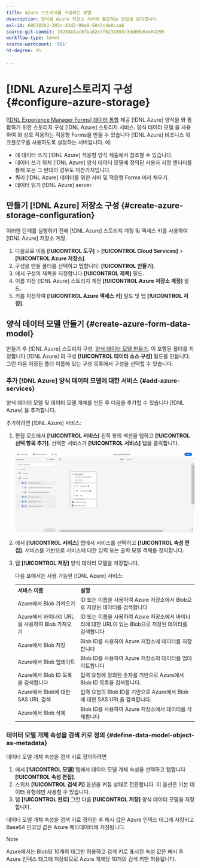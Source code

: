 ```yaml
---
title: Azure 스토리지를 구성하는 방법
description: 양식을 Azure 저장소 서버와 통합하는 방법을 알아봅니다.
exl-id: 606383b3-293c-43d2-9ba0-5843c4e0caa8
source-git-commit: 10284b1ac6fbad2e7f6231603c3dd60b6e404299
workflow-type: tm+mt
source-wordcount: '581'
ht-degree: 1%

---
```


# [!DNL Azure]스토리지 구성 {#configure-azure-storage}

[[!DNL Experience Manager Forms] 데이터 통합](data-integration.md) 제공 [!DNL Azure] 양식을 와 통합하기 위한 스토리지 구성 [!DNL Azure] 스토리지 서비스. 양식 데이터 모델 을 사용하여 와 상호 작용하는 적응형 Forms을 만들 수 있습니다 [!DNL Azure] 비즈니스 워크플로우를 사용하도록 설정하는 서버입니다. 예:

* 에 데이터 쓰기 [!DNL Azure] 적응형 양식 제출에서 참조할 수 있습니다.
* 데이터 쓰기 위치 [!DNL Azure] 양식 데이터 모델에 정의된 사용자 지정 엔티티를 통해 또는 그 반대의 경우도 마찬가지입니다.
* 쿼리 [!DNL Azure] 데이터를 위한 서버 및 적응형 Forms 미리 채우기.
* 데이터 읽기 [!DNL Azure] server.

## 만들기 [!DNL Azure] 저장소 구성 {#create-azure-storage-configuration}

이러한 단계를 실행하기 전에 [!DNL Azure] 스토리지 계정 및 액세스 키를 사용하여 [!DNL Azure] 저장소 계정.

1. 다음으로 이동 **[!UICONTROL 도구]** > **[!UICONTROL Cloud Services]** > **[!UICONTROL Azure 저장소]**.
1. 구성을 만들 폴더를 선택하고 탭합니다. **[!UICONTROL 만들기]**.
1. 에서 구성의 제목을 지정합니다 **[!UICONTROL 제목]** 필드.
1. 이름 지정 [!DNL Azure] 스토리지 계정 **[!UICONTROL Azure 저장소 계정]** 필드.
1. 키를 지정하여 **[!UICONTROL Azure 액세스 키]** 필드 및 탭 **[!UICONTROL 저장]**.

## 양식 데이터 모델 만들기 {#create-azure-form-data-model}

만들기 후 [!DNL Azure] 스토리지 구성, [양식 데이터 모델 만들기](create-form-data-models.md). 이 포함된 폴더를 지정합니다 [!DNL Azure] 의 구성 **[!UICONTROL 데이터 소스 구성]** 필드를 만듭니다. 그런 다음 지정된 폴더 이름에 있는 구성 목록에서 구성을 선택할 수 있습니다.

### 추가 [!DNL Azure] 양식 데이터 모델에 대한 서비스 {#add-azure-services}

양식 데이터 모델 및 데이터 모델 개체를 만든 후 다음을 추가할 수 있습니다 [!DNL Azure] 을 추가합니다.

추가하려면 [!DNL Azure] 서비스:

1. 편집 모드에서 **[!UICONTROL 서비스]** 왼쪽 창의 섹션을 탭하고 **[!UICONTROL 선택 항목 추가]**. 선택한 서비스가 **[!UICONTROL 서비스]** 탭을 클릭합니다.

   ![선택한 서비스 추가](assets/select-services.png)

1. 에서 **[!UICONTROL 서비스]** 탭에서 서비스를 선택하고 **[!UICONTROL 속성 편집]**. 서비스를 기반으로 서비스에 대한 입력 또는 출력 모델 객체를 정의합니다.

1. 탭 **[!UICONTROL 저장]** 양식 데이터 모델을 저장합니다.

   다음 표에서는 사용 가능한 [!DNL Azure] 서비스:

   <table>
    <tbody>
     <tr>
      <th><strong>서비스 이름</strong></th>
      <th><strong>설명</strong></th>
     </tr>
     <tr>
      <td>Azure에서 Blob 가져오기</td>
      <td>ID 또는 이름을 사용하여 Azure 저장소에서 Blob으로 저장된 데이터를 검색합니다</td>
     </tr>
     <tr>
      <td>Azure에서 바이너리 URL을 사용하여 Blob 가져오기</td>
      <td>ID 또는 이름을 사용하여 Azure 저장소에서 바이너리에 대한 URL이 있는 Blob으로 저장된 데이터를 검색합니다</td>
     </tr>
     <tr>
      <td>Azure에서 Blob 저장</td>
      <td>Blob ID를 사용하여 Azure 저장소에 데이터를 저장합니다</td>
     </tr>
     <tr>
      <td>Azure에서 Blob 업데이트</td>
      <td>Blob ID를 사용하여 Azure 저장소의 데이터를 업데이트합니다</td>
     </tr>
     <tr>
      <td>Azure에서 Blob ID 목록을 검색합니다</td>
      <td>입력 요청에 정의된 숫자를 기반으로 Azure에서 Blob ID 목록을 검색합니다.</td>
     </tr>
     <tr>
      <td>Azure에서 Blob에 대한 SAS URL 검색</td>
      <td>입력 요청의 Blob ID를 기반으로 Azure에서 Blob에 대한 SAS URL을 검색합니다.</td>
     </tr>
     <tr>
      <td>Azure에서 Blob 삭제</td>
      <td>Blob ID를 사용하여 Azure 저장소에서 데이터를 삭제합니다</td>
     </tr>
    </tbody>
   </table>

### 데이터 모델 개체 속성을 검색 키로 정의 {#define-data-model-object-as-metadata}

데이터 모델 개체 속성을 검색 키로 정의하려면

1. 에서 **[!UICONTROL 모델]** 탭에서 데이터 모델 개체 속성을 선택하고 탭합니다 **[!UICONTROL 속성 편집]**.
1. 스위치 **[!UICONTROL 검색 키]** 옵션을 켜짐 상태로 전환합니다. 이 옵션은 기본 데이터 유형에만 사용할 수 있습니다.
1. 탭 **[!UICONTROL 완료]** 그런 다음 **[!UICONTROL 저장]** 양식 데이터 모델을 저장합니다.

데이터 모델 개체 속성을 검색 키로 정의한 후 해시 값은 Azure 인덱스 태그에 저장되고 Base64 인코딩 값은 Azure 메타데이터에 저장됩니다.

>[!NOTE]
>
>Azure에서는 Blob당 10개의 태그만 허용하고 검색 키로 표시된 속성 값은 해시 후 Azure 인덱스 태그에 저장되므로 Azure 개체당 10개의 검색 키만 허용됩니다.
